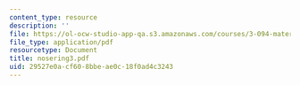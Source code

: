 ```yaml
---
content_type: resource
description: ''
file: https://ol-ocw-studio-app-qa.s3.amazonaws.com/courses/3-094-materials-in-human-experience-spring-2004/29527e0acf608bbeae0c18f0ad4c3243_nosering3.pdf
file_type: application/pdf
resourcetype: Document
title: nosering3.pdf
uid: 29527e0a-cf60-8bbe-ae0c-18f0ad4c3243
---
```

